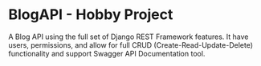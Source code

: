 # BlogAPI - Hobby Project

A Blog API using the full set of Django REST Framework features. It have users, permissions, and allow for full CRUD (Create-Read-Update-Delete) functionality and support Swagger API Documentation tool. 
